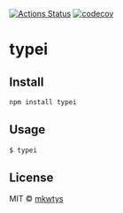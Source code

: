 [![Actions Status](https://github.com/mkwtys/typei/workflows/Node%20CI/badge.svg)](https://github.com/mkwtys/typei/actions?query=workflow%3ANode%20CI)
[![codecov](https://codecov.io/gh/mkwtys/typei/branch/master/graph/badge.svg)](https://codecov.io/gh/mkwtys/typei)

# typei

## Install

```sh
npm install typei
```

## Usage

```sh
$ typei
```

## License

MIT © [mkwtys](https://github.com/mkwtys)
